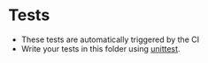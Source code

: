 # Tests

- These tests are automatically triggered by the CI
- Write your tests in this folder using [unittest](https://docs.python.org/3/library/unittest.html).

